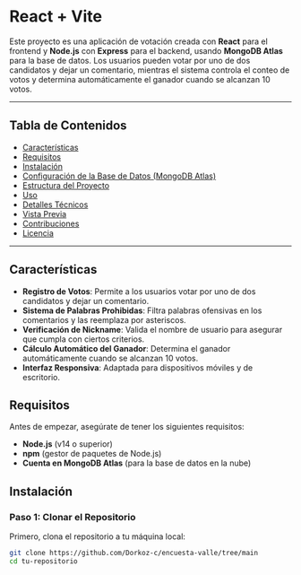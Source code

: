 # React + Vite

Este proyecto es una aplicación de votación creada con **React** para el frontend y **Node.js** con **Express** para el backend, usando **MongoDB Atlas** para la base de datos. Los usuarios pueden votar por uno de dos candidatos y dejar un comentario, mientras el sistema controla el conteo de votos y determina automáticamente el ganador cuando se alcanzan 10 votos.

---

## Tabla de Contenidos
- [Características](#características)
- [Requisitos](#requisitos)
- [Instalación](#instalación)
- [Configuración de la Base de Datos (MongoDB Atlas)](#configuración-de-la-base-de-datos-mongodb-atlas)
- [Estructura del Proyecto](#estructura-del-proyecto)
- [Uso](#uso)
- [Detalles Técnicos](#detalles-técnicos)
- [Vista Previa](#vista-previa)
- [Contribuciones](#contribuciones)
- [Licencia](#licencia)

---

## Características

- **Registro de Votos**: Permite a los usuarios votar por uno de dos candidatos y dejar un comentario.
- **Sistema de Palabras Prohibidas**: Filtra palabras ofensivas en los comentarios y las reemplaza por asteriscos.
- **Verificación de Nickname**: Valida el nombre de usuario para asegurar que cumpla con ciertos criterios.
- **Cálculo Automático del Ganador**: Determina el ganador automáticamente cuando se alcanzan 10 votos.
- **Interfaz Responsiva**: Adaptada para dispositivos móviles y de escritorio.

## Requisitos

Antes de empezar, asegúrate de tener los siguientes requisitos:

- **Node.js** (v14 o superior)
- **npm** (gestor de paquetes de Node.js)
- **Cuenta en MongoDB Atlas** (para la base de datos en la nube)

## Instalación

### Paso 1: Clonar el Repositorio
Primero, clona el repositorio a tu máquina local:
```bash
git clone https://github.com/Dorkoz-c/encuesta-valle/tree/main
cd tu-repositorio
